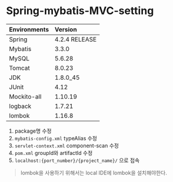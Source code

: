 # Spring-mybatis-MVC-setting


|Environments|Version|
|:-----|:-------|
|Spring|4.2.4 RELEASE|
|Mybatis|3.3.0|
|MySQL|5.6.28|
|Tomcat|8.0.23|
|JDK|1.8.0_45|
|JUnit|4.12|
|Mockito-all|1.10.19|
|logback|1.7.21|
|lombok|1.16.8|


1. package명 수정
2. `mybatis-config.xml` typeAlias 수정
3. `servlet-context.xml` component-scan 수정
4. `pom.xml` groupId와 artifactId 수정
5. `localhost:{port_number}/{project_name}/` 으로 접속

> lombok을 사용하기 위해서는 local IDE에 lombok을 설치해야한다.
